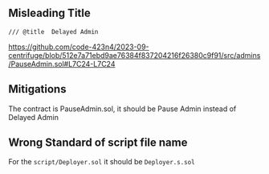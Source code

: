 ## Misleading Title
```
/// @title  Delayed Admin
```
https://github.com/code-423n4/2023-09-centrifuge/blob/512e7a71ebd9ae76384f837204216f26380c9f91/src/admins/PauseAdmin.sol#L7C24-L7C24

## Mitigations
The contract is PauseAdmin.sol, it should be Pause Admin instead of Delayed Admin

## Wrong Standard of script file name

For the `script/Deployer.sol` it should be `Deployer.s.sol`